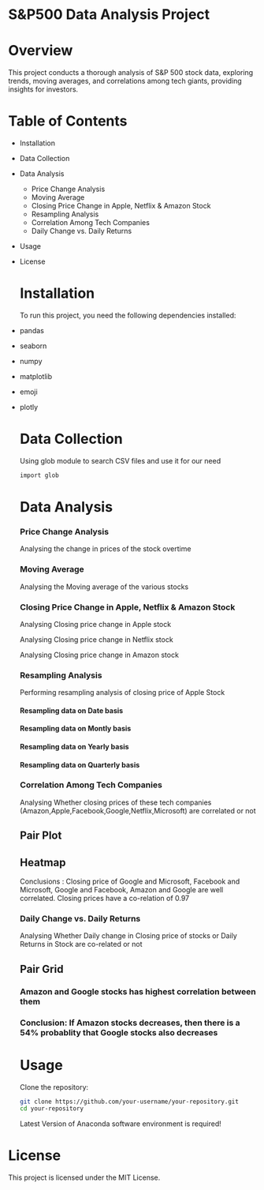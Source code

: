 # S&P500 Data Analysis Project

# Overview
This project conducts a thorough analysis of S&P 500 stock data, exploring trends, moving averages, and correlations among tech giants, providing insights for investors.

# Table of Contents

- Installation
- Data Collection
- Data Analysis
  - Price Change Analysis
  - Moving Average
  - Closing Price Change in Apple, Netflix & Amazon Stock
  - Resampling Analysis
  - Correlation Among Tech Companies
  - Daily Change vs. Daily Returns
- Usage
- License

  # Installation

  To run this project, you need the following dependencies installed:
- pandas
- seaborn
- numpy
- matplotlib
- emoji
- plotly

  # Data Collection

  Using glob module to search CSV files and use it for our need

  ```bash
  import glob
  ```

  # Data Analysis

  ### Price Change Analysis
  Analysing the change in prices of the stock overtime

  ### Moving Average
  Analysing the Moving average of the various stocks

  ### Closing Price Change in Apple, Netflix & Amazon Stock
  Analysing Closing price change in Apple stock

  Analysing Closing price change in Netflix stock

   Analysing Closing price change in Amazon stock

  ### Resampling Analysis
  Performing resampling analysis of closing price of Apple Stock

  #### Resampling data on Date basis
  #### Resampling data on Montly basis
  #### Resampling data on Yearly basis
  #### Resampling data on Quarterly basis

  ### Correlation Among Tech Companies
  Analysing Whether closing prices of these tech companies (Amazon,Apple,Facebook,Google,Netflix,Microsoft) are correlated 
  or not

  ## Pair Plot
  ## Heatmap

  Conclusions :
  Closing price of Google and Microsoft, Facebook and Microsoft, Google and Facebook, Amazon and Google are well 
  correlated. Closing prices have a co-relation of 0.97

  ### Daily Change vs. Daily Returns
  Analysing Whether Daily change in Closing price of stocks or Daily Returns in Stock are co-related or not

  ## Pair Grid


  ### Amazon and Google stocks has highest correlation between them
  ### Conclusion: If Amazon stocks decreases, then there is a 54% probablity that Google stocks also decreases

  # Usage

  Clone the repository:

  ```bash
  git clone https://github.com/your-username/your-repository.git
  cd your-repository
  ```
  Latest Version of Anaconda software environment is required!


 # License
 This project is licensed under the MIT License.


 

  

  
  
  
  











































  
